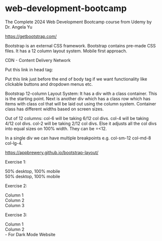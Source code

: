 # web-development-bootcamp

The Complete 2024 Web Development Bootcamp course from Udemy by Dr. Angela Yu

https://getbootstrap.com/

Bootstrap is an external CSS framework.
Bootstrap contains pre-made CSS files.
It has a 12 column layout system.
Mobile first approach.

CDN - Content Delivery Network

Put this link in head tag:

<link href="https://cdn.jsdelivr.net/npm/bootstrap@5.3.3/dist/css/bootstrap.min.css" rel="stylesheet" integrity="sha384-QWTKZyjpPEjISv5WaRU9OFeRpok6YctnYmDr5pNlyT2bRjXh0JMhjY6hW+ALEwIH" crossorigin="anonymous">

Put this link just before the end of body tag if we want functionality like clickable buttons and dropdown menus etc.

<script src="https://cdn.jsdelivr.net/npm/bootstrap@5.3.3/dist/js/bootstrap.bundle.min.js" integrity="sha384-YvpcrYf0tY3lHB60NNkmXc5s9fDVZLESaAA55NDzOxhy9GkcIdslK1eN7N6jIeHz" crossorigin="anonymous"></script>

Bootstrap 12-column Layout System:
It has a div with a class container. This is the starting point.
Next is another div which has a class row which has items with class col that will be laid out using the column system.
Container class has different widths based on screen sizes.

Out of 12 columns:
col-6 will be taking 6/12 col divs.
col-4 will be taking 4/12 col divs.
col-2 will be taking 2/12 col divs.
Else it adjusts all the col divs into equal sizes on 100% width. They can be =<12.

In a single div we can have multiple breakpoints e.g. col-sm-12 col-md-8 col-lg-4.

https://appbrewery.github.io/bootstrap-layout/

Exercise 1:
<!-- Modify the HTML code for the purple boxes below so it behaves like the green ones. -->
  <div class="row">
    <div class="col-xl-6">50% desktop, 100% mobile</div>
    <div class="col-xl-6">50% desktop, 100% mobile</div>
  </div>

Exercise 2:
  <!-- Modify the HTML below to make the blue boxes behave like the red ones. -->
  <div class="row">
    <div class="col-lg-6 col-sm-12 col-10">Column 1</div>
    <div class="col-lg-3 col-sm-6 col-10">Column 2</div>
    <div class="col-lg-3 col-sm-6 col-10">Column 3</div>
  </div>

Exercise 3:
<!-- Modify the HTML below to make the indigo boxes behave like the blue ones. -->
  <div class="row">
    <div class="col-xxl-1 col-xl-2 col-lg-4 col-md-6 col-sm-12">Column 1</div>
    <div class="col-xxl-11 col-xl-10 col-lg-8 col-md-6 col-sm-12">Column 2</div>
  </div>


<html lang="en" data-bs-theme="dark"> - For Dark Mode Website